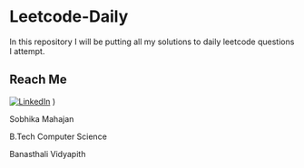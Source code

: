 # Leetcode-Daily
In this repository I will be putting all my solutions to daily leetcode questions I attempt.

## Reach Me
[![LinkedIn](https://img.shields.io/badge/LinkedIn-connect-blue.svg?logo=linkedin&logoColor=white)](https://www.linkedin.com/in/sobhika-mahajan-16776b1b8/) )

Sobhika Mahajan

B.Tech Computer Science

Banasthali Vidyapith



